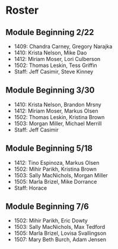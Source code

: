 # Roster

## Module Beginning 2/22

* 1409: Chandra Carney, Gregory Narajka
* 1410: Krista Nelson, Mike Dao
* 1412: Miriam Moser, Lori Culberson
* 1502: Thomas Leskin, Tess Griffin
* Staff: Jeff Casimir, Steve Kinney

## Module Beginning 3/30

* 1410: Krista Nelson, Brandon Mrsny
* 1412: Miriam Moser, Markus Olsen
* 1502: Thomas Leskin, Kristina Brown
* 1503: Morgan Miller, Michael Merrill
* Staff: Jeff Casimir

## Module Beginning 5/18

* 1412: Tino Espinoza, Markus Olsen
* 1502: Mihir Parikh, Kristina Brown
* 1503: Sally MacNichols, Morgan Miller
* 1505: Marla Brizel, Mike Dorrance
* Staff: Horace

## Module Beginning 7/6

* 1502: Mihir Parikh, Eric Dowty
* 1503: Sally MacNichols, Max Tedford
* 1505: Marla Brizel, Lovisa Svallingson
* 1507: Mary Beth Burch, Adam Jensen



